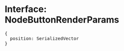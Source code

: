 # Interface: NodeButtonRenderParams

<pre>
{
  position: <Ref to="./serialized-vector">SerializedVector</Ref>
}
</pre>

<script setup>
import Ref from '../../../../../components/api/Ref.vue';
</script>

